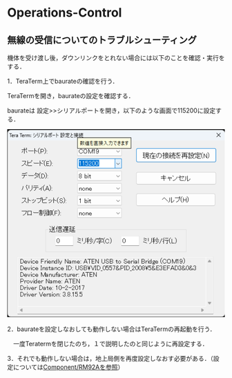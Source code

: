 # Operations-Control

## 無線の受信についてのトラブルシューティング
機体を受け渡し後，ダウンリンクをとれない場合には以下のことを確認・実行をする．

1．TeraTerm上でbaurateの確認を行う．

TeraTermを開き，baurateの設定を確認する．

baurateは 設定>>シリアルポートを開き，以下のような画面で115200に設定する．

![](images/baurate_setting2.png)

2．baurateを設定しなおしても動作しない場合はTeraTermの再起動を行う．

　一度Teratermを閉じたのち，１で説明したのと同じように再設定する．

3．それでも動作しない場合は，地上局側を再度設定しなおす必要がある．（設定については[Component/RM92Aを参照](../../Design-Data\Software\Component-Test\RM92A)）
